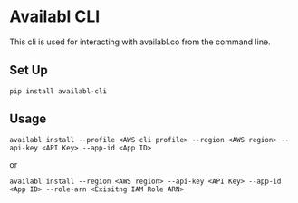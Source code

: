 # Availabl CLI
This cli is used for interacting with availabl.co from the command line.

## Set Up
```
pip install availabl-cli
```

## Usage
```
availabl install --profile <AWS cli profile> --region <AWS region> --api-key <API Key> --app-id <App ID>
```

or 

```
availabl install --region <AWS region> --api-key <API Key> --app-id <App ID> --role-arn <Exisitng IAM Role ARN>
```

